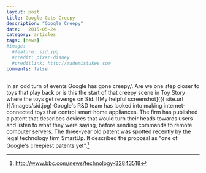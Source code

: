 ```yaml
---
layout: post
title: Google Gets Creepy
description: "Google Creepy"
date:   2015-05-24 
category: articles
tags: [news]
#image:
  #feature: sid.jpg
  #credit: pixar-disney
  #creditlink: http://mademistakes.com
comments: false
---
```

In an odd turn of events Google has gone creepy/. Are we one step closer to toys that play back or is this the start of that creepy scene in Toy Story where the toys get revenge on Sid.
![My helpful screenshot]({{ site.url }}/images/sid.jpg)
Google's R&D team has looked into making internet-connected toys that control smart home appliances.
The firm has published a patent that describes devices that would turn their heads towards users and listen to what they were saying, before sending commands to remote computer servers.
The three-year old patent was spotted recently by the legal technology firm SmartUp.
It described the proposal as "one of Google's creepiest patents yet".[^1]

[^1]: <http://www.bbc.com/news/technology-32843518>

